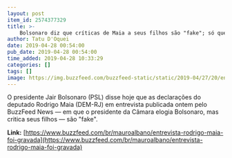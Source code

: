 ```yaml
---
layout: post
item_id: 2574377329
title: >-
    Bolsonaro diz que críticas de Maia a seus filhos são "fake"; só que a entrevista foi gravada
author: Tatu D'Oquei
date: 2019-04-28 00:54:00
pub_date: 2019-04-28 00:54:00
time_added: 2019-04-28 10:33:29
categories: []
tags: []
image: https://img.buzzfeed.com/buzzfeed-static/static/2019-04/27/20/enhanced/buzzfeed-prod-web-02/original-23206-1556412790-3.jpg?crop=1019:533;0,73
---
```


O presidente Jair Bolsonaro (PSL) disse hoje que as declarações do deputado Rodrigo Maia (DEM-RJ) em entrevista publicada ontem pelo BuzzFeed News — em que o presidente da Câmara elogia Bolsonaro, mas critica seus filhos — são "fake".

**Link:** [https://www.buzzfeed.com/br/mauroalbano/entrevista-rodrigo-maia-foi-gravada](https://www.buzzfeed.com/br/mauroalbano/entrevista-rodrigo-maia-foi-gravada)

